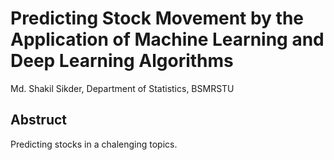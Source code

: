 # Predicting Stock Movement by the Application of Machine Learning and Deep Learning Algorithms
Md. Shakil Sikder, Department of Statistics, BSMRSTU

## Abstruct
Predicting stocks in a chalenging topics.
